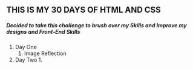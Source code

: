 ## THIS IS MY 30 DAYS OF HTML AND CSS


##### Decided to take this challenge to brush over my Skills and Improve my designs and Front-End Skills

1. Day One 
    1. Image Reflection
2. Day Two
    1. 